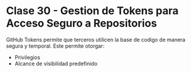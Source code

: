 # Clase 30 - Gestion de Tokens para Acceso Seguro a Repositorios

GitHub Tokens permite que terceros utilicen la base de codigo de manera segura y temporal. Este permite otorgar: 

- Privilegios
- Alcance de visibilidad predefinido
